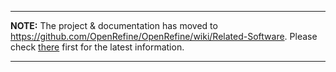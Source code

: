 
---

**NOTE:** The project & documentation has moved to https://github.com/OpenRefine/OpenRefine/wiki/Related-Software. Please check [there](https://github.com/OpenRefine/OpenRefine/wiki/Related-Software) first for the latest information.

---

